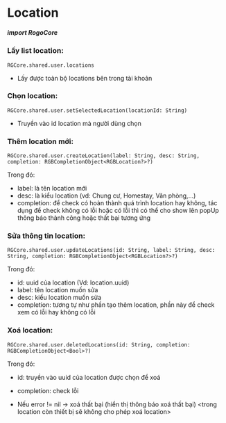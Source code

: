
# Location

##### import RogoCore

### Lấy list location:
```
RGCore.shared.user.locations
```
- Lấy được toàn bộ locations bên trong tài khoản

### Chọn location:
```
RGCore.shared.user.setSelectedLocation(locationId: String)
```

- Truyền vào id location mà người dùng chọn

### Thêm location mới:
```
RGCore.shared.user.createLocation(label: String, desc: String, completion: RGBCompletionObject<RGBLocation?>?)
```
Trong đó:
- label: là tên location mới
- desc: là kiểu location (vd: Chung cư, Homestay, Văn phòng,...)
- completion: để check có hoàn thành quá trình location hay không, tác dụng để check không có lỗi hoặc có lỗi thì có thể cho show lên popUp thông báo thành công hoặc thất bại tương ứng

### Sửa thông tin location:
```
RGCore.shared.user.updateLocations(id: String, label: String, desc: String, completion: RGBCompletionObject<RGBLocation?>?)
```
Trong đó:
- id: uuid của location (Vd: location.uuid)
- label: tên location muốn sửa
- desc: kiểu location muốn sửa
- completion: tương tự như phần tạo thêm location, phần này để check xem có lỗi hay không có lỗi

### Xoá location:
```
RGCore.shared.user.deletedLocations(id: String, completion: RGBCompletionObject<Bool>?)
```
Trong đó:
- id: truyền vào uuid của location được chọn để xoá 
- completion: check lỗi

- Nếu error != nil -> xoá thất bại (hiển thị thông báo xoá thất bại) <trong location còn thiết bị sẽ không cho phép xoá location>
